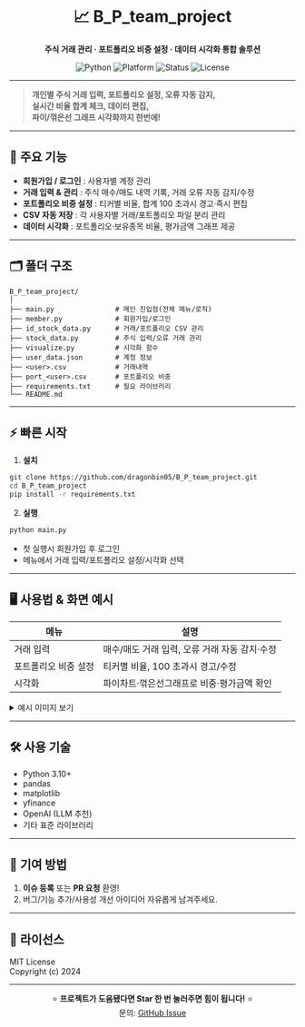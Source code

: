 <div align="center">

# 📈 B_P_team_project  
**주식 거래 관리 · 포트폴리오 비중 설정 · 데이터 시각화 통합 솔루션**

![Python](https://img.shields.io/badge/Python-3.10%2B-blue?logo=python)
![Platform](https://img.shields.io/badge/Platform-Windows%20%7C%20macOS%20%7C%20Linux-lightgrey)
![Status](https://img.shields.io/badge/Status-Active-brightgreen)
![License](https://img.shields.io/badge/License-MIT-green)

</div>

---

> **개인별 주식 거래 입력, 포트폴리오 설정, 오류 자동 감지,  
> 실시간 비율 합계 체크, 데이터 편집,  
> 파이/꺾은선 그래프 시각화까지 한번에!**

---

## 🚀 주요 기능

- **회원가입 / 로그인** : 사용자별 계정 관리
- **거래 입력 & 관리** : 주식 매수/매도 내역 기록, 거래 오류 자동 감지/수정
- **포트폴리오 비중 설정** : 티커별 비율, 합계 100 초과시 경고·즉시 편집
- **CSV 자동 저장** : 각 사용자별 거래/포트폴리오 파일 분리 관리
- **데이터 시각화** : 포트폴리오·보유종목 비율, 평가금액 그래프 제공

---

## 🗂️ 폴더 구조

```
B_P_team_project/
│
├── main.py               # 메인 진입점(전체 메뉴/로직)
├── member.py             # 회원가입/로그인
├── id_stock_data.py      # 거래/포트폴리오 CSV 관리
├── stock_data.py         # 주식 입력/오류 거래 관리
├── visualize.py          # 시각화 함수
├── user_data.json        # 계정 정보
├── <user>.csv            # 거래내역
├── port_<user>.csv       # 포트폴리오 비중
├── requirements.txt      # 필요 라이브러리
└── README.md
```

---

## ⚡️ 빠른 시작

1. **설치**

```bash
git clone https://github.com/dragonbin05/B_P_team_project.git
cd B_P_team_project
pip install -r requirements.txt
```

2. **실행**

```bash
python main.py
```

- 첫 실행시 회원가입 후 로그인
- 메뉴에서 거래 입력/포트폴리오 설정/시각화 선택

---

## 🖥️ 사용법 & 화면 예시

| 메뉴                 | 설명                                                |
|----------------------|-----------------------------------------------------|
| 거래 입력            | 매수/매도 거래 입력, 오류 거래 자동 감지·수정       |
| 포트폴리오 비중 설정 | 티커별 비율, 100 초과시 경고/수정                   |
| 시각화               | 파이차트·꺾은선그래프로 비중·평가금액 확인           |

<details>
<summary>예시 이미지 보기</summary>

<img src="docs/portfolio_example.png" width="400" alt="포트폴리오 비중 예시">
<img src="docs/pie_chart_example.png" width="400" alt="파이차트 예시">

</details>

---

## 🛠️ 사용 기술

- Python 3.10+
- pandas
- matplotlib
- yfinance
- OpenAI (LLM 추천)
- 기타 표준 라이브러리

---

## 🙌 기여 방법

1. **이슈 등록** 또는 **PR 요청** 환영!
2. 버그/기능 추가/사용성 개선 아이디어 자유롭게 남겨주세요.

---

## 📄 라이선스

MIT License  
Copyright (c) 2024

---

<div align="center">

⭐️ **프로젝트가 도움됐다면 Star 한 번 눌러주면 힘이 됩니다!** ⭐️  
문의: [GitHub Issue](https://github.com/dragonbin05/B_P_team_project/issues)

</div>
